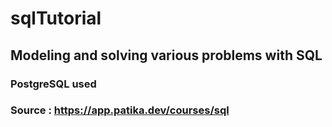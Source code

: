 # sqlTutorial
## Modeling and solving various problems with SQL
### PostgreSQL used
### Source : https://app.patika.dev/courses/sql
